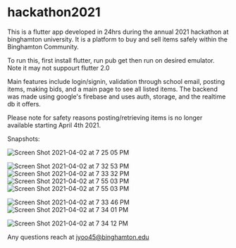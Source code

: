 
# hackathon2021
This is a flutter app developed in 24hrs during the annual 2021 hackathon at binghamton university.
It is a platform to buy and sell items safely within the Binghamton Community.

To run this, first install flutter, run pub get then run on desired emulator. Note it may not suppourt flutter 2.0

Main features include login/signin, validation through school email, posting items, making bids, and a main page to see all listed items. 
The backend was made using google's firebase and uses auth, storage, and the realtime db it offers.

Please note for safety reasons posting/retrieving items is no longer available starting April 4th 2021.

Snapshots:

![Screen Shot 2021-04-02 at 7 25 05 PM](https://user-images.githubusercontent.com/54812775/113408592-95d00380-93ea-11eb-9ead-6015cc0ba37b.png) 

![Screen Shot 2021-04-02 at 7 32 53 PM](https://user-images.githubusercontent.com/54812775/113408600-99638a80-93ea-11eb-885c-f832e255ad6c.png) ![Screen Shot 2021-04-02 at 7 33 32 PM](https://user-images.githubusercontent.com/54812775/113408609-9b2d4e00-93ea-11eb-9271-2d47ccbbfbb1.png)
![Screen Shot 2021-04-02 at 7 55 03 PM](https://user-images.githubusercontent.com/54812775/113409984-56ef7d00-93ed-11eb-9e2f-7bb6567a26ac.png)![Screen Shot 2021-04-02 at 7 55 03 PM](https://user-images.githubusercontent.com/54812775/113425772-6a124500-940d-11eb-8660-99e442bc9909.png)


![Screen Shot 2021-04-02 at 7 33 46 PM](https://user-images.githubusercontent.com/54812775/113408615-9d8fa800-93ea-11eb-84bf-6253d05c7692.png) ![Screen Shot 2021-04-02 at 7 34 01 PM](https://user-images.githubusercontent.com/54812775/113408643-a84a3d00-93ea-11eb-89a5-b92cbe566efd.png)

![Screen Shot 2021-04-02 at 7 34 12 PM](https://user-images.githubusercontent.com/54812775/113408646-aa140080-93ea-11eb-86c9-bee05ad8cdc8.png)

Any questions reach at jyoo45@binghamton.edu
